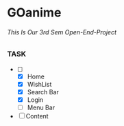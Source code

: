 # GOanime
###### This Is Our 3rd Sem Open-End-Project
### TASK
- [ ]
  - [x] Home
  - [x] WishList
  - [x] Search Bar
  - [x] Login
  - [ ] Menu Bar
- [ ] Content

